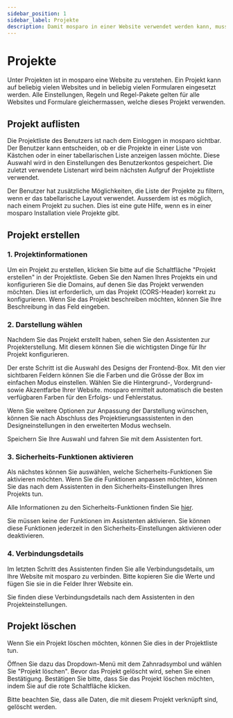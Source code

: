 ```yaml
---
sidebar_position: 1
sidebar_label: Projekte
description: Damit mosparo in einer Website verwendet werden kann, muss für die Website ein Projekt erstellt werden.
---
```


# Projekte

Unter Projekten ist in mosparo eine Website zu verstehen. Ein Projekt kann auf beliebig vielen Websites und in beliebig vielen Formularen eingesetzt werden. Alle Einstellungen, Regeln und Regel-Pakete gelten für alle Websites und Formulare gleichermassen, welche dieses Projekt verwenden.

## Projekt auflisten

Die Projektliste des Benutzers ist nach dem Einloggen in mosparo sichtbar. Der Benutzer kann entscheiden, ob er die Projekte in einer Liste von Kästchen oder in einer tabellarischen Liste anzeigen lassen möchte. Diese Auswahl wird in den Einstellungen des Benutzerkontos gespeichert. Die zuletzt verwendete Listenart wird beim nächsten Aufgruf der Projektliste verwendet.

Der Benutzer hat zusätzliche Möglichkeiten, die Liste der Projekte zu filtern, wenn er das tabellarische Layout verwendet. Ausserdem ist es möglich, nach einem Projekt zu suchen. Dies ist eine gute Hilfe, wenn es in einer mosparo Installation viele Projekte gibt.

## Projekt erstellen

### 1. Projektinformationen

Um ein Projekt zu erstellen, klicken Sie bitte auf die Schaltfläche "Projekt erstellen" in der Projektliste. Geben Sie den Namen Ihres Projekts ein und konfigurieren Sie die Domains, auf denen Sie das Projekt verwenden möchten. Dies ist erforderlich, um das Projekt (CORS-Header) korrekt zu konfigurieren. Wenn Sie das Projekt beschreiben möchten, können Sie Ihre Beschreibung in das Feld eingeben.

### 2. Darstellung wählen

Nachdem Sie das Projekt erstellt haben, sehen Sie den Assistenten zur Projekterstellung. Mit diesem können Sie die wichtigsten Dinge für Ihr Projekt konfigurieren.

Der erste Schritt ist die Auswahl des Designs der Frontend-Box. Mit den vier sichtbaren Feldern können Sie die Farben und die Grösse der Box im einfachen Modus einstellen. Wählen Sie die Hintergrund-, Vordergrund- sowie Akzentfarbe Ihrer Website. mosparo ermittelt automatisch die besten verfügbaren Farben für den Erfolgs- und Fehlerstatus.

Wenn Sie weitere Optionen zur Anpassung der Darstellung wünschen, können Sie nach Abschluss des Projektierungsassistenten in den Designeinstellungen in den erweiterten Modus wechseln.

Speichern Sie Ihre Auswahl und fahren Sie mit dem Assistenten fort.

### 3. Sicherheits-Funktionen aktivieren

Als nächstes können Sie auswählen, welche Sicherheits-Funktionen Sie aktivieren möchten. Wenn Sie die Funktionen anpassen möchten, können Sie das nach dem Assistenten in den Sicherheits-Einstellungen Ihres Projekts tun.

Alle Informationen zu den Sicherheits-Funktionen finden Sie [hier](./settings#sicherheits-einstellungen).

Sie müssen keine der Funktionen im Assistenten aktivieren. Sie können diese Funktionen jederzeit in den Sicherheits-Einstellungen aktivieren oder deaktivieren.

### 4. Verbindungsdetails

Im letzten Schritt des Assistenten finden Sie alle Verbindungsdetails, um Ihre Website mit mosparo zu verbinden. Bitte kopieren Sie die Werte und fügen Sie sie in die Felder Ihrer Website ein.

Sie finden diese Verbindungsdetails nach dem Assistenten in den Projekteinstellungen.

## Projekt löschen

Wenn Sie ein Projekt löschen möchten, können Sie dies in der Projektliste tun.

Öffnen Sie dazu das Dropdown-Menü mit dem Zahnradsymbol und wählen Sie "Projekt löschen". Bevor das Projekt gelöscht wird, sehen Sie einen Bestätigung. Bestätigen Sie bitte, dass Sie das Projekt löschen möchten, indem Sie auf die rote Schaltfläche klicken.

Bitte beachten Sie, dass alle Daten, die mit diesem Projekt verknüpft sind, gelöscht werden.
